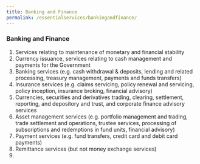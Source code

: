 ```yaml
---
title: Banking and Finance
permalink: /essentialservices/bankingandfinance/
---
```


### **Banking and Finance**

1. Services relating to maintenance of monetary and financial stability 
2. Currency issuance, services relating to cash management and payments for the Government
3. Banking services (e.g. cash withdrawal & deposits, lending and related processing, treasury management, payments and funds transfers)
4. Insurance services (e.g. claims servicing, policy renewal and servicing, policy inception, insurance broking, financial advisory)
5. Currencies, securities and derivatives trading, clearing, settlement, reporting, and depository and trust, and corporate finance advisory services
6. Asset management services (e.g. portfolio management and trading, trade settlement and operations, trustee services, processing of subscriptions and redemptions in fund units, financial advisory)
7. Payment services (e.g. fund transfers, credit card and debit card payments) 
8. Remittance services (but not money exchange services)
9. 